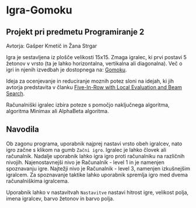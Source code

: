 # Igra-Gomoku
## Projekt pri predmetu Programiranje 2
Avtorja: Gašper Kmetič in Žana Strgar

Igra je sestavljena iz plošče velikosti 15x15. Zmaga igralec, ki prvi postavi 5 žetonov v vrsto (ta je lahko horizontalna, vertikalna ali diagonalna). Več o igri in njenih izvedbah je dostopnega na: [Gomoku](https://en.wikipedia.org/wiki/Gomoku). 

Ideja za ocenjevanje in reduciranje moznih potez sloni na idejah, ki jih avtorja predstavita v članku [Five-In-Row with Local Evaluation and Beam Search](https://courses.cs.washington.edu/courses/cse573/04au/Project/mini1/JA/report.pdf).

Računalniški igralec izbira poteze s pomočjo naključnega algoritma, algoritma Minimax ali AlphaBeta algoritma.

## Navodila
Ob zagonu programa, uporabnik najprej nastavi vrsto obeh igralcev, nato igro začne s klikom na gumb `Začni igro`. Igralec je lahko človek ali računalnik. Nadalje uporabnik lahko igra igro proti računalniku na različnih nivojih. Najenostavnejši nivo je Računalnik - level 1 in je namenjen spoznavanju igre. Najtežji nivo je Računalnik - level 3, namenjen izkušnejšim igralcem. Za spoznavanje taktike lahko uporabnik spremlja igro med dvema računalniškima igralcema.

Uporabnik lahko v nastavitvah `Nastavitve` nastavi hitrost igre, velikost polja, imena igralcev, barvo žetonov in barvo polja.
